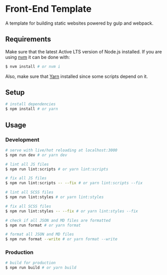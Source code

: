 # Front-End Template

A template for building static websites powered by gulp and webpack.

## Requirements

Make sure that the latest Active LTS version of Node.js installed. If you are using [nvm](https://github.com/creationix/nvm) it can be done with:

```bash
$ nvm install # or nvm i
```

Also, make sure that [Yarn](https://yarnpkg.com) installed since some scripts depend on it.

## Setup

```bash
# install dependencies
$ npm install # or yarn
```

## Usage

### Development

```bash
# serve with live/hot reloading at localhost:3000
$ npm run dev # or yarn dev

# lint all JS files
$ npm run lint:scripts # or yarn lint:scripts

# fix all JS files
$ npm run lint:scripts -- --fix # or yarn lint:scripts --fix

# lint all SCSS files
$ npm run lint:styles # or yarn lint:styles

# fix all SCSS files
$ npm run lint:styles -- --fix # or yarn lint:styles --fix

# check if all JSON and MD files are formatted
$ npm run format # or yarn format

# format all JSON and MD files
$ npm run format --write # or yarn format --write
```

### Production

```bash
# build for production
$ npm run build # or yarn build
```
